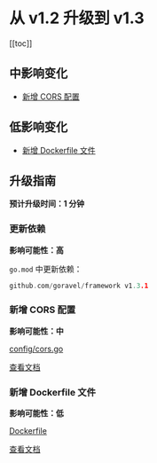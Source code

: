 # 从 v1.2 升级到 v1.3

[[toc]]

## 中影响变化

- [新增 CORS 配置](#新增-CORS-配置)

## 低影响变化

- [新增 Dockerfile 文件](#新增-Dockerfile-文件)

## 升级指南

**预计升级时间：1 分钟**

### 更新依赖

**影响可能性：高**

`go.mod` 中更新依赖：

```go
github.com/goravel/framework v1.3.1
```

### 新增 CORS 配置

**影响可能性：中**

[config/cors.go](https://github.com/goravel/goravel/blob/v1.3.1/config/cors.go)

[查看文档](../the-basics/routing.md#跨域资源共享-cors)

### 新增 Dockerfile 文件

**影响可能性：低**

[Dockerfile](https://github.com/goravel/goravel/blob/v1.3.1/Dockerfile)

[查看文档](../getting-started/compile.md#docker)
